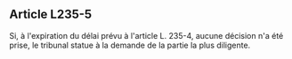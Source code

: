 Article L235-5
----
Si, à l'expiration du délai prévu à l'article L. 235-4, aucune décision n'a été
prise, le tribunal statue à la demande de la partie la plus diligente.
